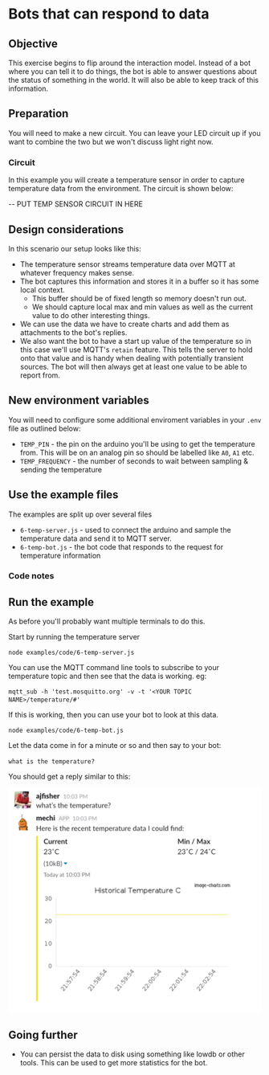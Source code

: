 # Bots that can respond to data

## Objective

This exercise begins to flip around the interaction model. Instead of a bot
where you can tell it to do things, the bot is able to answer questions about
the status of something in the world. It will also be able to keep track of
this information.

## Preparation

You will need to make a new circuit. You can leave your LED circuit
up if you want to combine the two but we won't discuss light right now.

### Circuit

In this example you will create a temperature sensor in order to capture
temperature data from the environment. The circuit is shown below:

-- PUT TEMP SENSOR CIRCUIT IN HERE

## Design considerations

In this scenario our setup looks like this:

* The temperature sensor streams temperature data over MQTT at whatever frequency
makes sense.
* The bot captures this information and stores it in a buffer so it has some local
context.
    * This buffer should be of fixed length so memory doesn't run out.
    * We should capture local max and min values as well as the current value
    to do other interesting things.
* We can use the data we have to create charts and add them as attachments to the
bot's replies.
* We also want the bot to have a start up value of the temperature so in this
case we'll use MQTT's `retain` feature. This tells the server to hold onto that
value and is handy when dealing with potentially transient sources. The bot will
then always get at least one value to be able to report from.

## New environment variables

You will need to configure some additional enviroment variables in your `.env`
file as outlined below:

* `TEMP_PIN` - the pin on the arduino you'll be using to get the temperature from.
This will be on an analog pin so should be labelled like `A0`, `A1` etc.
* `TEMP_FREQUENCY` - the number of seconds to wait between sampling & sending
the temperature

## Use the example files

The examples are split up over several files

* `6-temp-server.js` - used to connect the arduino and sample the temperature
data and send it to MQTT server.
* `6-temp-bot.js` - the bot code that responds to the request for temperature
information

### Code notes

## Run the example

As before you'll probably want multiple terminals to do this.

Start by running the temperature server

```
node examples/code/6-temp-server.js
```

You can use the MQTT command line tools to subscribe to your temperature topic
and then see that the data is working. eg:

```
mqtt_sub -h 'test.mosquitto.org' -v -t '<YOUR TOPIC NAME>/temperature/#'
```

If this is working, then you can use your bot to look at this data.

```
node examples/code/6-temp-bot.js
```

Let the data come in for a minute or so and then say to your bot:

`what is the temperature?`

You should get a reply similar to this:

![](../slides/images/temp_bot.png)

## Going further

* You can persist the data to disk using something like lowdb or other tools.
This can be used to get more statistics for the bot.


